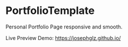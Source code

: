 # PortfolioTemplate
Personal Portfolio Page responsive and smooth.

Live Preview Demo: https://josephglz.github.io/
